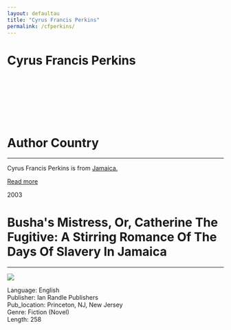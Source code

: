 ```yaml
---
layout: defaultau
title: "Cyrus Francis Perkins"
permalink: /cfperkins/
---
```

<!-- partial:index.partial.html -->
<div class="content">
     <h1>Cyrus Francis Perkins</h1>
    <div class="quote">
        <div><img src="" class="logo"></div>
    </div>
    <div class="timeline">
        <div style="padding-bottom:100px;"></div>
        <div class="block">
             <div class="date right"><p class="right"></p></div>
            <div class="dot"></div>
            <div class="left first">
            <div class="author_country">
                <h1>Author Country</h1><hr>
          <div class="aclocation">  <p>Cyrus Francis Perkins is from <a href="{{ site.baseurl }}/62">Jamaica.</a></p></div>
              <div class="acreadmore">  <a href="" target="_blank">Read more</a></div>
            </div>
            </div>
        <div class="block">
            <div class="date left"><p class="left">2003</p></div>
            <div class="dot"></div>
            <div class="right">
                <h1>Busha's Mistress, Or, Catherine The Fugitive: A Stirring Romance Of The Days Of Slavery In Jamaica</h1><hr>
                <p><img src="https://m.media-amazon.com/images/W/WEBP_402378-T1/images/I/51ejMll6LpL.jpg"></p>
                <p>
                Language: English<br/>
                Publisher: Ian Randle Publishers<br/>
                Pub_location: Princeton, NJ, New Jersey<br/>
                Genre: Fiction (Novel)<br/>
                Length: 258<br/>                   </p>
            </div>
        </div>
